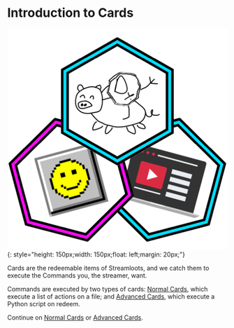 # Introduction to Cards

![Tazos](img/Tazos.png){: style="height: 150px;width: 150px;float: left;margin: 20px;"}

Cards are the redeemable items of Streamloots, and we catch them to execute the Commands you, the streamer, want.

Commands are executed by two types of cards: [Normal Cards](normalCards.md), which execute a list of actions on a file; and [Advanced Cards](advCards.md), which execute a Python script on redeem.

Continue on [Normal Cards](normalCards.md) or [Advanced Cards](advCards.md).
